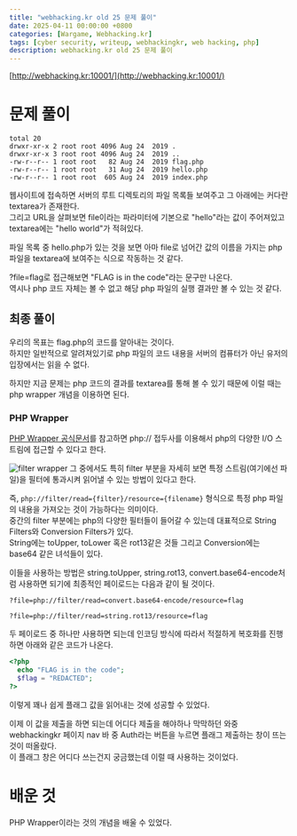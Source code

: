 ```yaml
---
title: "webhacking.kr old 25 문제 풀이"
date: 2025-04-11 00:00:00 +0800
categories: [Wargame, Webhacking.kr]
tags: [cyber security, writeup, webhackingkr, web hacking, php] 
description: webhacking.kr old 25 문제 풀이
---
```


[http://webhacking.kr:10001/](http://webhacking.kr:10001/)
# 문제 풀이
```
total 20
drwxr-xr-x 2 root root 4096 Aug 24  2019 .
drwxr-xr-x 3 root root 4096 Aug 24  2019 ..
-rw-r--r-- 1 root root   82 Aug 24  2019 flag.php
-rw-r--r-- 1 root root   31 Aug 24  2019 hello.php
-rw-r--r-- 1 root root  605 Aug 24  2019 index.php
```
웹사이트에 접속하면 서버의 루트 디렉토리의 파일 목록들 보여주고 그 아래에는 커다란 textarea가 존재한다.<br />
그리고 URL을 살펴보면 file이라는 파라미터에 기본으로 "hello"라는 값이 주어져있고 textarea에는 "hello world"가 적혀있다.<br />

파일 목록 중 hello.php가 있는 것을 보면 아마 file로 넘어간 값의 이름을 가지는 php 파일을 textarea에 보여주는 식으로 작동하는 것 같다.<br />

?file=flag로 접근해보면 "FLAG is in the code"라는 문구만 나온다.<br />
역시나 php 코드 자체는 볼 수 없고 해당 php 파일의 실행 결과만 볼 수 있는 것 같다.<br />
## 최종 풀이
우리의 목표는 flag.php의 코드를 알아내는 것이다.<br />
하지만 일반적으로 알려져있기로 php 파일의 코드 내용을 서버의 컴퓨터가 아닌 유저의 입장에서는 읽을 수 없다.<br />

하지만 지금 문제는 php 코드의 결과를 textarea를 통해 볼 수 있기 때문에 이럴 때는 php wrapper 개념을 이용하면 된다.<br />
### PHP Wrapper
[PHP Wrapper 공식문서](https://www.php.net/manual/en/wrappers.php.php)를 참고하면 php:// 접두사를 이용해서 php의 다양한 I/O 스트림에 접근할 수 있다고 한다.<br />

![filter wrapper](https://1drv.ms/i/c/5cb37aa515b56a00/IQQoMDyHhXqGRJYL3_ji7G3CAR4F6y8fTKhQs--aJGgskC0?width=660)
그 중에서도 특히 filter 부분을 자세히 보면 특정 스트림(여기에선 파일)을 필터에 통과시켜 읽어낼 수 있는 방법이 있다고 한다.<br />

즉, `php://filter/read={filter}/resource={filename}` 형식으로 특정 php 파일의 내용을 가져오는 것이 가능하다는 의미이다.<br />
중간의 filter 부분에는 php의 다양한 필터들이 들어갈 수 있는데 대표적으로 String Filters와 Conversion Filters가 있다.<br />
String에는 toUpper, toLower 혹은 rot13같은 것들 그리고 Conversion에는 base64 같은 녀석들이 있다.<br />

이들을 사용하는 방법은 string.toUpper, string.rot13, convert.base64-encode처럼 사용하면 되기에 최종적인 페이로드는 다음과 같이 될 것이다.<br />
```
?file=php://filter/read=convert.base64-encode/resource=flag

?file=php://filter/read=string.rot13/resource=flag
```

두 페이로드 중 하나만 사용하면 되는데 인코딩 방식에 따라서 적절하게 복호화를 진행하면 아래와 같은 코드가 나온다.<br />
```php
<?php
  echo "FLAG is in the code";
  $flag = "REDACTED";
?>
```
이렇게 꽤나 쉽게 플래그 값을 읽어내는 것에 성공할 수 있었다.<br />

이제 이 값을 제출을 하면 되는데 어디다 제출을 해야하나 막막하던 와중 webhackingkr 페이지 nav 바 중 Auth라는 버튼을 누르면 플래그 제출하는 창이 뜨는 것이 떠올랐다.<br />
이 플래그 창은 어디다 쓰는건지 궁금했는데 이럴 때 사용하는 것이었다.<br />
# 배운 것 
PHP Wrapper이라는 것의 개념을 배울 수 있었다.